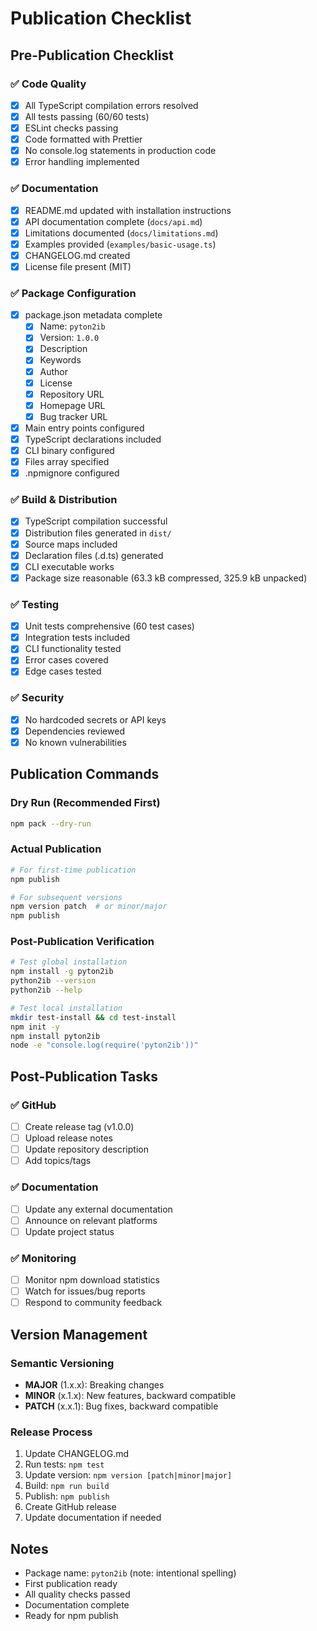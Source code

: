 # Publication Checklist

## Pre-Publication Checklist

### ✅ Code Quality
- [x] All TypeScript compilation errors resolved
- [x] All tests passing (60/60 tests)
- [x] ESLint checks passing
- [x] Code formatted with Prettier
- [x] No console.log statements in production code
- [x] Error handling implemented

### ✅ Documentation
- [x] README.md updated with installation instructions
- [x] API documentation complete (`docs/api.md`)
- [x] Limitations documented (`docs/limitations.md`)
- [x] Examples provided (`examples/basic-usage.ts`)
- [x] CHANGELOG.md created
- [x] License file present (MIT)

### ✅ Package Configuration
- [x] package.json metadata complete
  - [x] Name: `pyton2ib`
  - [x] Version: `1.0.0`
  - [x] Description
  - [x] Keywords
  - [x] Author
  - [x] License
  - [x] Repository URL
  - [x] Homepage URL
  - [x] Bug tracker URL
- [x] Main entry points configured
- [x] TypeScript declarations included
- [x] CLI binary configured
- [x] Files array specified
- [x] .npmignore configured

### ✅ Build & Distribution
- [x] TypeScript compilation successful
- [x] Distribution files generated in `dist/`
- [x] Source maps included
- [x] Declaration files (.d.ts) generated
- [x] CLI executable works
- [x] Package size reasonable (63.3 kB compressed, 325.9 kB unpacked)

### ✅ Testing
- [x] Unit tests comprehensive (60 test cases)
- [x] Integration tests included
- [x] CLI functionality tested
- [x] Error cases covered
- [x] Edge cases tested

### ✅ Security
- [x] No hardcoded secrets or API keys
- [x] Dependencies reviewed
- [x] No known vulnerabilities

## Publication Commands

### Dry Run (Recommended First)
```bash
npm pack --dry-run
```

### Actual Publication
```bash
# For first-time publication
npm publish

# For subsequent versions
npm version patch  # or minor/major
npm publish
```

### Post-Publication Verification
```bash
# Test global installation
npm install -g pyton2ib
python2ib --version
python2ib --help

# Test local installation
mkdir test-install && cd test-install
npm init -y
npm install pyton2ib
node -e "console.log(require('pyton2ib'))"
```

## Post-Publication Tasks

### ✅ GitHub
- [ ] Create release tag (v1.0.0)
- [ ] Upload release notes
- [ ] Update repository description
- [ ] Add topics/tags

### ✅ Documentation
- [ ] Update any external documentation
- [ ] Announce on relevant platforms
- [ ] Update project status

### ✅ Monitoring
- [ ] Monitor npm download statistics
- [ ] Watch for issues/bug reports
- [ ] Respond to community feedback

## Version Management

### Semantic Versioning
- **MAJOR** (1.x.x): Breaking changes
- **MINOR** (x.1.x): New features, backward compatible
- **PATCH** (x.x.1): Bug fixes, backward compatible

### Release Process
1. Update CHANGELOG.md
2. Run tests: `npm test`
3. Update version: `npm version [patch|minor|major]`
4. Build: `npm run build`
5. Publish: `npm publish`
6. Create GitHub release
7. Update documentation if needed

## Notes

- Package name: `pyton2ib` (note: intentional spelling)
- First publication ready
- All quality checks passed
- Documentation complete
- Ready for npm publish